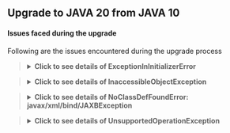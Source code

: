 ## Upgrade to JAVA 20 from JAVA 10

#### Issues faced during the upgrade

Following are the issues encountered during the upgrade process

<blockquote>
<details>
    <summary><strong>Click to see details of ExceptionInInitializerError</strong></summary>

### Fatal error compiling: java.lang.ExceptionInInitializerError

Right after changing the JAVA version from `10` to `20` in the [pom.xml](../pom.xml) file,

`mvn clean compile` started failing with fatal error.

<blockquote>
<details>
    <summary><strong>Click here for stacktrace</strong></summary>

```exception
[ERROR] Failed to execute goal org.apache.maven.plugins:maven-compiler-plugin:3.7.0:testCompile (default-testCompile) on project ynami: 
Fatal error compiling: java.lang.ExceptionInInitializerError: 
Unable to make field private com.sun.tools.javac.processing.JavacProcessingEnvironment$DiscoveredProcessors 
com.sun.tools.javac.processing.JavacProcessingEnvironment.discoveredProcs accessible: 
module jdk.compiler does not "opens com.sun.tools.javac.processing" to unnamed module @11216e2e
```

</details>
</blockquote>

### Fix

Fix for this problem in my setup/environment was just to set the latest version (i.e. `1.18.28`) for the `lombok` maven
plugin in the [pom.xml](../pom.xml) file.

</details>
</blockquote>


<blockquote>
<details>
    <summary><strong>Click to see details of InaccessibleObjectException</strong></summary>

### Application run failed: java.lang.reflect.InaccessibleObjectException

Right after fixing the issues with compiling the project, 

`mvn clean spring-boot:run` started failing with `Application run failed` with `InaccessibleObjectException` exception.

<blockquote>
<details>
    <summary><strong>Click here for stacktrace</strong></summary>

```exception
Caused by: java.lang.reflect.InaccessibleObjectException: Unable to make protected final java.lang.Class 
java.lang.ClassLoader.defineClass(java.lang.String,byte[],int,int,java.security.ProtectionDomain) 
throws java.lang.ClassFormatError accessible: module java.base does not "opens java.lang" to unnamed module @3f3e6f71
    at java.base/java.lang.reflect.AccessibleObject.throwInaccessibleObjectException(AccessibleObject.java:387)
    at java.base/java.lang.reflect.AccessibleObject.checkCanSetAccessible(AccessibleObject.java:363)
    at java.base/java.lang.reflect.AccessibleObject.checkCanSetAccessible(AccessibleObject.java:311)
    at java.base/java.lang.reflect.Method.checkCanSetAccessible(Method.java:201)
    at java.base/java.lang.reflect.Method.setAccessible(Method.java:195)
    at org.springframework.cglib.core.ReflectUtils$1.run(ReflectUtils.java:61)
    at java.base/java.security.AccessController.doPrivileged(AccessController.java:571)
    at org.springframework.cglib.core.ReflectUtils.<clinit>(ReflectUtils.java:52)
    at org.springframework.cglib.core.KeyFactory$Generator.generateClass(KeyFactory.java:243)
    at org.springframework.cglib.core.DefaultGeneratorStrategy.generate(DefaultGeneratorStrategy.java:25)
    at org.springframework.cglib.core.AbstractClassGenerator.generate(AbstractClassGenerator.java:329)
    ... 30 common frames omitted
2023-08-13 00:12:58.495 ERROR 96857 --- [  restartedMain] o.s.boot.SpringApplication               : Application run failed
```

</details>
</blockquote>

### Fix

I guess, since Java 17, we need to add the following `add-opens` to VM options in order to use reflection.

So fix for this problem in my setup/environment was just to set the `jvmArguments` with `add-opens` in the 
`spring-boot-maven-plugin` maven plugin in the [pom.xml](../pom.xml) file.

```xml
<plugin>
    <groupId>org.springframework.boot</groupId>
    <artifactId>spring-boot-maven-plugin</artifactId>
    <configuration>
        <!-- The following 'add-opens' args are required for reflection -->
        <jvmArguments>
            --add-opens java.base/java.lang=ALL-UNNAMED
            --add-opens java.base/java.lang.reflect=ALL-UNNAMED
        </jvmArguments>
    </configuration>
</plugin>
```

But don't forget to add the following to VM options if running this application from IDE:

`--add-opens java.base/java.lang=ALL-UNNAMED --add-opens java.base/java.lang.reflect=ALL-UNNAMED`

</details>
</blockquote>


<blockquote>
<details>
    <summary><strong>Click to see details of NoClassDefFoundError: javax/xml/bind/JAXBException</strong></summary>

### Application run failed: BeanCreationException, NoClassDefFoundError: javax/xml/bind/JAXBException

After fixing the `InaccessibleObjectException` exception,

`mvn clean spring-boot:run` now failing with `Application run failed` with `BeanCreationException`,
`NoClassDefFoundError`, `ClassNotFoundException` etc. exceptions.

<blockquote>
<details>
    <summary><strong>Click here for stacktrace</strong></summary>

```exception
Error starting ApplicationContext. To display the conditions report re-run your application with 'debug' enabled.
13-08-2023 00:36:07.144 [restartedMain] ERROR org.springframework.boot.SpringApplication.reportFailure - Application run failed
org.springframework.beans.factory.BeanCreationException: Error creating bean with name 'entityManagerFactory' 
defined in class path resource [org/springframework/boot/autoconfigure/orm/jpa/HibernateJpaConfiguration.class]: 
Invocation of init method failed; nested exception is java.lang.NoClassDefFoundError: javax/xml/bind/JAXBException
        at org.springframework.beans.factory.support.AbstractAutowireCapableBeanFactory.initializeBean(AbstractAutowireCapableBeanFactory.java:1699)
        at org.springframework.beans.factory.support.AbstractAutowireCapableBeanFactory.doCreateBean(AbstractAutowireCapableBeanFactory.java:573)
        at org.springframework.beans.factory.support.AbstractAutowireCapableBeanFactory.createBean(AbstractAutowireCapableBeanFactory.java:495)
        at org.springframework.beans.factory.support.AbstractBeanFactory.lambda$doGetBean$0(AbstractBeanFactory.java:317)
        at org.springframework.beans.factory.support.DefaultSingletonBeanRegistry.getSingleton(DefaultSingletonBeanRegistry.java:222)
        at org.springframework.beans.factory.support.AbstractBeanFactory.doGetBean(AbstractBeanFactory.java:315)
......
Caused by: java.lang.NoClassDefFoundError: javax/xml/bind/JAXBException
        at org.hibernate.boot.spi.XmlMappingBinderAccess.<init>(XmlMappingBinderAccess.java:43)
        at org.hibernate.boot.MetadataSources.<init>(MetadataSources.java:87)
        at org.hibernate.jpa.boot.internal.EntityManagerFactoryBuilderImpl.<init>(EntityManagerFactoryBuilderImpl.java:209)
        at org.hibernate.jpa.boot.internal.EntityManagerFactoryBuilderImpl.<init>(EntityManagerFactoryBuilderImpl.java:164)
        at org.springframework.orm.jpa.vendor.SpringHibernateJpaPersistenceProvider.createContainerEntityManagerFactory(SpringHibernateJpaPersistenceProvider.java:51)
        at org.springframework.orm.jpa.LocalContainerEntityManagerFactoryBean.createNativeEntityManagerFactory(LocalContainerEntityManagerFactoryBean.java:365)
        at org.springframework.orm.jpa.AbstractEntityManagerFactoryBean.buildNativeEntityManagerFactory(AbstractEntityManagerFactoryBean.java:390)
        at org.springframework.orm.jpa.AbstractEntityManagerFactoryBean.afterPropertiesSet(AbstractEntityManagerFactoryBean.java:377)
        at org.springframework.orm.jpa.LocalContainerEntityManagerFactoryBean.afterPropertiesSet(LocalContainerEntityManagerFactoryBean.java:341)
        at org.springframework.beans.factory.support.AbstractAutowireCapableBeanFactory.invokeInitMethods(AbstractAutowireCapableBeanFactory.java:1758)
        at org.springframework.beans.factory.support.AbstractAutowireCapableBeanFactory.initializeBean(AbstractAutowireCapableBeanFactory.java:1695)
        ... 19 common frames omitted
Caused by: java.lang.ClassNotFoundException: javax.xml.bind.JAXBException
        at java.base/jdk.internal.loader.BuiltinClassLoader.loadClass(BuiltinClassLoader.java:641)
        at java.base/jdk.internal.loader.ClassLoaders$AppClassLoader.loadClass(ClassLoaders.java:188)
        at java.base/java.lang.ClassLoader.loadClass(ClassLoader.java:521)
        ... 30 common frames omitted
2023-08-13 00:36:07.144 ERROR 99605 --- [  restartedMain] o.s.boot.SpringApplication               : Application run failed
```

</details>
</blockquote>

### Fix

Fix for this problem in my setup/environment was just to set the latest version (i.e. `2.3.1`) for the `jaxb-api` maven
dependency as well as changing its scope from `test` to `default`  in the [pom.xml](../pom.xml) file.

```xml
<dependency>
    <groupId>javax.xml.bind</groupId>
    <artifactId>jaxb-api</artifactId>
    <version>${jaxb.api.version}</version>
</dependency>
```

So, now `mvn clean spring-boot:run` is happy and the server is up and running without any exceptions.

</details>
</blockquote>

<blockquote>
<details>
    <summary><strong>Click to see details of UnsupportedOperationException</strong></summary>

### UnfinishedMockingSessionException, UnsupportedOperationException, IllegalStateException: Could not find sun.misc.Unsafe

After fixing the server startup problems,

now running the unit tests from IDE, are failing with `Could not find sun.misc.Unsafe` with `IllegalStateException`,
`UnsupportedOperationException`, `UnfinishedMockingSessionException` etc. exceptions.

<blockquote>
<details>
    <summary><strong>Click here for stacktrace</strong></summary>

```exception
org.mockito.exceptions.base.MockitoException: 
Mockito cannot mock this class: class org.modelmapper.ModelMapper.

Mockito can only mock non-private & non-final classes.
If you're not sure why you're getting this error, please report to the mailing list.


Java               : 20
JVM vendor name    : Oracle Corporation
JVM vendor version : 20.0.1+9-29
JVM name           : Java HotSpot(TM) 64-Bit Server VM
JVM version        : 20.0.1+9-29
JVM info           : mixed mode, sharing
OS name            : Mac OS X
OS version         : 13.4.1


Underlying exception : java.lang.UnsupportedOperationException: Cannot define class using reflection

	at org.mockito.junit.jupiter.MockitoExtension.beforeEach(MockitoExtension.java:165)
	at org.junit.jupiter.engine.descriptor.TestMethodTestDescriptor.lambda$invokeBeforeEachCallbacks$0(TestMethodTestDescriptor.java:129)
	at org.junit.jupiter.engine.execution.ThrowableCollector.execute(ThrowableCollector.java:40)
	at org.junit.jupiter.engine.descriptor.TestMethodTestDescriptor.invokeBeforeMethodsOrCallbacksUntilExceptionOccurs(TestMethodTestDescriptor.java:155)
	at org.junit.jupiter.engine.descriptor.TestMethodTestDescriptor.invokeBeforeEachCallbacks(TestMethodTestDescriptor.java:128)
	at org.junit.jupiter.engine.descriptor.TestMethodTestDescriptor.execute(TestMethodTestDescriptor.java:107)
	at org.junit.jupiter.engine.descriptor.TestMethodTestDescriptor.execute(TestMethodTestDescriptor.java:58)
	Suppressed: java.lang.NullPointerException: Cannot invoke "org.mockito.MockitoSession.finishMocking()" 
	because the return value of "org.junit.jupiter.api.extension.ExtensionContext$Store.remove(Object, java.lang.Class)" is null
		at org.mockito.junit.jupiter.MockitoExtension.afterEach(MockitoExtension.java:211)
		at org.junit.jupiter.engine.descriptor.TestMethodTestDescriptor.lambda$invokeAfterEachCallbacks$11(TestMethodTestDescriptor.java:217)
		at org.junit.jupiter.engine.execution.ThrowableCollector.execute(ThrowableCollector.java:40)
		at org.junit.jupiter.engine.descriptor.TestMethodTestDescriptor.lambda$invokeAllAfterMethodsOrCallbacks$13(TestMethodTestDescriptor.java:229)
		at java.base/java.util.ArrayList.forEach(ArrayList.java:1511)
		at org.junit.jupiter.engine.descriptor.TestMethodTestDescriptor.invokeAllAfterMethodsOrCallbacks(TestMethodTestDescriptor.java:227)
		at org.junit.jupiter.engine.descriptor.TestMethodTestDescriptor.invokeAfterEachCallbacks(TestMethodTestDescriptor.java:216)
		at org.junit.jupiter.engine.descriptor.TestMethodTestDescriptor.execute(TestMethodTestDescriptor.java:119)
		... 48 more
Caused by: java.lang.IllegalStateException: Could not find sun.misc.Unsafe
	at net.bytebuddy.dynamic.loading.ClassInjector$UsingUnsafe$Dispatcher$Disabled.initialize(ClassInjector.java:1366)
	at net.bytebuddy.dynamic.loading.ClassInjector$UsingUnsafe.inject(ClassInjector.java:1202)
Caused by: java.lang.NoSuchMethodException: sun.misc.Unsafe.defineClass(java.lang.String,[B,int,int,java.lang.ClassLoader,java.security.ProtectionDomain)
	at java.base/java.lang.Class.getMethod(Class.java:2321)
	at net.bytebuddy.dynamic.loading.ClassInjector$UsingUnsafe$Dispatcher$CreationAction.run(ClassInjector.java:1269)
	at net.bytebuddy.dynamic.loading.ClassInjector$UsingUnsafe$Dispatcher$CreationAction.run(ClassInjector.java:1257)

org.mockito.exceptions.misusing.UnfinishedMockingSessionException: 
Unfinished mocking session detected.
Previous MockitoSession was not concluded with 'finishMocking()'.
For examples of correct usage see javadoc for MockitoSession class.

	at org.mockito.junit.jupiter.MockitoExtension.beforeEach(MockitoExtension.java:165)
	at org.junit.jupiter.engine.descriptor.TestMethodTestDescriptor.lambda$invokeBeforeEachCallbacks$0(TestMethodTestDescriptor.java:129)
	at org.junit.jupiter.engine.execution.ThrowableCollector.execute(ThrowableCollector.java:40)
	at org.junit.jupiter.engine.descriptor.TestMethodTestDescriptor.invokeBeforeMethodsOrCallbacksUntilExceptionOccurs(TestMethodTestDescriptor.java:155)
	at org.junit.jupiter.engine.descriptor.TestMethodTestDescriptor.invokeBeforeEachCallbacks(TestMethodTestDescriptor.java:128)
	at org.junit.jupiter.engine.descriptor.TestMethodTestDescriptor.execute(TestMethodTestDescriptor.java:107)
	at org.junit.jupiter.engine.descriptor.TestMethodTestDescriptor.execute(TestMethodTestDescriptor.java:58)
	Suppressed: java.lang.NullPointerException: Cannot invoke "org.mockito.MockitoSession.finishMocking()" 
	because the return value of "org.junit.jupiter.api.extension.ExtensionContext$Store.remove(Object, java.lang.Class)" is null
		at org.mockito.junit.jupiter.MockitoExtension.afterEach(MockitoExtension.java:211)
		at org.junit.jupiter.engine.descriptor.TestMethodTestDescriptor.lambda$invokeAfterEachCallbacks$11(TestMethodTestDescriptor.java:217)
		at org.junit.jupiter.engine.execution.ThrowableCollector.execute(ThrowableCollector.java:40)
		at org.junit.jupiter.engine.descriptor.TestMethodTestDescriptor.lambda$invokeAllAfterMethodsOrCallbacks$13(TestMethodTestDescriptor.java:229)
		at java.base/java.util.ArrayList.forEach(ArrayList.java:1511)
		at org.junit.jupiter.engine.descriptor.TestMethodTestDescriptor.invokeAllAfterMethodsOrCallbacks(TestMethodTestDescriptor.java:227)
		at org.junit.jupiter.engine.descriptor.TestMethodTestDescriptor.invokeAfterEachCallbacks(TestMethodTestDescriptor.java:216)
		at org.junit.jupiter.engine.descriptor.TestMethodTestDescriptor.execute(TestMethodTestDescriptor.java:119)
		... 48 more

18:57:09.684 [main] DEBUG org.reflections.Reflections - could not scan file banner.txt in url 
file:/Users/muhammadfaisal/Documents/projects/YNaMi/target/classes/ with scanner TypeAnnotationsScanner
org.reflections.ReflectionsException: could not create class object from file banner.txt
	at org.reflections.scanners.AbstractScanner.scan(AbstractScanner.java:32)
	at org.reflections.Reflections.scan(Reflections.java:253)
	at org.reflections.Reflections.scan(Reflections.java:202)
	at org.reflections.Reflections.<init>(Reflections.java:123)
	at pk.lucidxpo.ynami.utils.ReflectionHelper.getTypesAnnotatedWith(ReflectionHelper.java:222)
	at ut.pk.lucidxpo.ynami.RepositoryExtendsVerifierTest.shouldVerifyThatAllTheRepositoriesAreExtendedFromJpaRepository(RepositoryExtendsVerifierTest.java:23)
	at java.base/jdk.internal.reflect.DirectMethodHandleAccessor.invoke(DirectMethodHandleAccessor.java:104)
	at java.base/java.lang.reflect.Method.invoke(Method.java:578)
	at org.junit.platform.commons.util.ReflectionUtils.invokeMethod(ReflectionUtils.java:436)
Caused by: org.reflections.ReflectionsException: could not create class file from banner.txt
	at org.reflections.adapters.JavassistAdapter.getOfCreateClassObject(JavassistAdapter.java:102)
	at org.reflections.adapters.JavassistAdapter.getOfCreateClassObject(JavassistAdapter.java:24)
	at org.reflections.scanners.AbstractScanner.scan(AbstractScanner.java:30)
	... 61 common frames omitted
Caused by: java.io.IOException: bad magic number: a205f20
	at javassist.bytecode.ClassFile.read(ClassFile.java:825)
	at javassist.bytecode.ClassFile.<init>(ClassFile.java:154)
	at org.reflections.adapters.JavassistAdapter.getOfCreateClassObject(JavassistAdapter.java:100)
	... 63 common frames omitted


```

</details>
</blockquote>

### Fix

Fix for this problem in my setup/environment was just to add the `net.bytebuddy:byte-buddy` maven
dependency in `test` scope in the [pom.xml](../pom.xml) file.

```xml

<dependency>
    <groupId>net.bytebuddy</groupId>
    <artifactId>byte-buddy</artifactId>
    <version>1.14.5</version>
    <scope>test</scope>
</dependency>
```

So, now all the unit tests are running and passing without any exceptions.

</details>
</blockquote>
